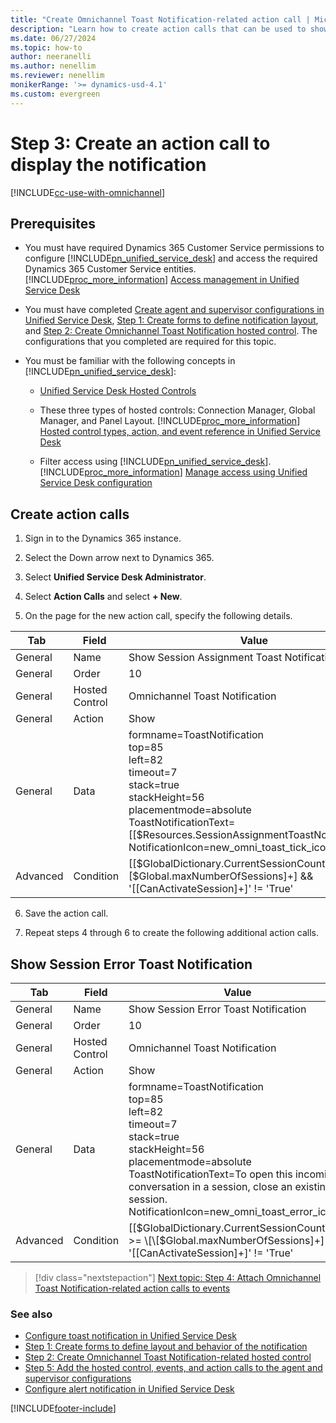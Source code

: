 ```yaml
---
title: "Create Omnichannel Toast Notification-related action call | MicrosoftDocs"
description: "Learn how to create action calls that can be used to show notifications in Omnichannel for Customer Service."
ms.date: 06/27/2024
ms.topic: how-to
author: neeranelli
ms.author: nenellim
ms.reviewer: nenellim
monikerRange: '>= dynamics-usd-4.1'
ms.custom: evergreen
---
```


# Step 3: Create an action call to display the notification 



[!INCLUDE[cc-use-with-omnichannel](../../includes/cc-use-with-omnichannel.md)]

## Prerequisites

- You must have required Dynamics 365 Customer Service permissions to configure [!INCLUDE[pn_unified_service_desk](../../includes/pn-unified-service-desk.md)] and access the required Dynamics 365 Customer Service entities. [!INCLUDE[proc_more_information](../../includes/proc-more-information.md)] [Access management in Unified Service Desk](/dynamics365/customer-engagement/unified-service-desk/admin/security-unified-service-desk)

- You must have completed [Create agent and supervisor configurations in Unified Service Desk](create-agent-supervisor-configurations-unified-service-desk.md), [Step 1: Create forms to define notification layout](toastnotification-step1-create-forms-define-layout-behavior-notification.md), and [Step 2: Create Omnichannel Toast Notification hosted control](toastnotification-step2-create-hosted-controls.md). The configurations that you completed are required for this topic.

- You must be familiar with the following concepts in [!INCLUDE[pn_unified_service_desk](../../includes/pn-unified-service-desk.md)]:  
  
  - [Unified Service Desk Hosted Controls](/dynamics365/customer-engagement/unified-service-desk/unified-service-desk-hosted-controls)  
  
  - These three types of hosted controls: Connection Manager, Global Manager, and Panel Layout. [!INCLUDE[proc_more_information](../../includes/proc-more-information.md)] [Hosted control types, action, and event reference in Unified Service Desk](/dynamics365/customer-engagement/unified-service-desk/hosted-control-types-action-event-reference) 
  
  - Filter access using [!INCLUDE[pn_unified_service_desk](../../includes/pn-unified-service-desk.md)]. [!INCLUDE[proc_more_information](../../includes/proc-more-information.md)] [Manage access using Unified Service Desk configuration](/dynamics365/customer-engagement/unified-service-desk/admin/manage-access-using-unified-service-desk-configuration)

## Create action calls

1. Sign in to the Dynamics 365 instance.

2. Select the Down arrow next to Dynamics 365.

3. Select **Unified Service Desk Administrator**.

4. Select **Action Calls** and select **+ New**. 

5. On the page for the new action call, specify the following details. 

 | Tab             | Field           | Value                       |
 |-----------------|-----------------|-----------------------------|
 | General | Name            | Show Session Assignment Toast Notification          |
 | General | Order           | 10                          |
 | General | Hosted Control  | Omnichannel Toast Notification   |
 | General | Action          | Show           |
 | General | Data            | formname=ToastNotification <br> top=85 <br> left=82 <br> timeout=7 <br> stack=true <br> stackHeight=56 <br> placementmode=absolute <br> ToastNotificationText=\[\[$Resources.SessionAssignmentToastNotification\]+\] <br> NotificationIcon=new_omni_toast_tick_icon  |
 | Advanced | Condition | \[\[$GlobalDictionary.CurrentSessionCount\]+\] >= \[\[$Global.maxNumberOfSessions\]+\] && '\[\[CanActivateSession\]+\]' != 'True' |

6. Save the action call.

7. Repeat steps 4 through 6 to create the following additional action calls.
 
## Show Session Error Toast Notification

 | Tab | Field | Value |
 |------------------|------------------|------------------|
 | General | Name           | Show Session Error Toast Notification   |
 | General | Order | 10 |
 | General | Hosted Control | Omnichannel Toast Notification |
 | General | Action         | Show | 
 | General | Data | formname=ToastNotification <br> top=85 <br> left=82 <br> timeout=7 <br> stack=true <br> stackHeight=56 <br> placementmode=absolute <br> ToastNotificationText=To open this incoming conversation in a session, close an existing session. <br> NotificationIcon=new_omni_toast_error_icon |
 | Advanced | Condition | \[\[$GlobalDictionary.CurrentSessionCount\]+\] >= \[\[$Global.maxNumberOfSessions\]+\] && '\[\[CanActivateSession\]+\]' != 'True' |


> [!div class="nextstepaction"]
> [Next topic: Step 4: Attach Omnichannel Toast Notification-related action calls to events](toastnotification-step4-add-action-calls-events.md)

### See also

- [Configure toast notification in Unified Service Desk](configure-toast-notification-unified-service-desk.md)
- [Step 1: Create forms to define layout and behavior of the notification](toastnotification-step1-create-forms-define-layout-behavior-notification.md)
- [Step 2: Create Omnichannel Toast Notification-related hosted control](toastnotification-step2-create-hosted-controls.md)
- [Step 5: Add the hosted control, events, and action calls to the agent and supervisor configurations](toastnotification-step5-add-hosted-controls-events-action-callsagent-supervisor-configurations.md)
- [Configure alert notification in Unified Service Desk](configure-alert-notification-unified-service-desk.md)


[!INCLUDE[footer-include](../../includes/footer-banner.md)]
